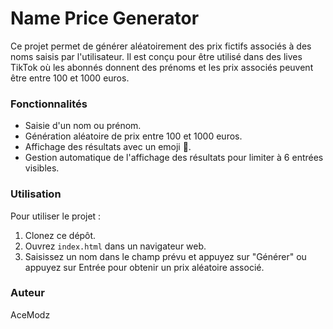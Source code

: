 # Name Price Generator

Ce projet permet de générer aléatoirement des prix fictifs associés à des noms saisis par l'utilisateur. Il est conçu pour être utilisé dans des lives TikTok où les abonnés donnent des prénoms et les prix associés peuvent être entre 100 et 1000 euros.

### Fonctionnalités

- Saisie d'un nom ou prénom.
- Génération aléatoire de prix entre 100 et 1000 euros.
- Affichage des résultats avec un emoji 💸.
- Gestion automatique de l'affichage des résultats pour limiter à 6 entrées visibles.

### Utilisation

Pour utiliser le projet :

1. Clonez ce dépôt.
2. Ouvrez `index.html` dans un navigateur web.
3. Saisissez un nom dans le champ prévu et appuyez sur "Générer" ou appuyez sur Entrée pour obtenir un prix aléatoire associé.

### Auteur

AceModz
